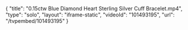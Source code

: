 {
    "title": "0.15ctw Blue Diamond Heart Sterling Silver Cuff Bracelet.mp4",
    "type": "solo",
    "layout": "iframe-static",
    "videoId": "101493195",
    "url": "\/tvpembed\/101493195"
}
